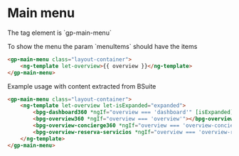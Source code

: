 # Main menu #
<p>The tag element is `gp-main-menu`</p>
<p>To show the menu the param `menuItems` should have the items</p>
<p></p>

```html
<gp-main-menu class="layout-container">
    <ng-template let-overview>{{ overview }}</ng-template>
</gp-main-menu>
```

Example usage with content extracted from BSuite
```html
<gp-main-menu class="layout-container">
    <ng-template let-overview let-isExpanded="expanded">
        <bpg-dashboard360 *ngIf="overview === 'dashboard'" [isExpanded]="isExpanded"></bpg-dashboard360>
        <bpg-overview360 *ngIf="overview === 'overview'"></bpg-overview360>
        <bpg-overview-concierge360 *ngIf="overview === 'overview-concierge'"></bpg-overview-concierge360>
        <bpg-overview-reserva-servicios *ngIf="overview === 'overview-reserva-servicios'"></bpg-overview-reserva-servicios>
    </ng-template>
</gp-main-menu>
```


